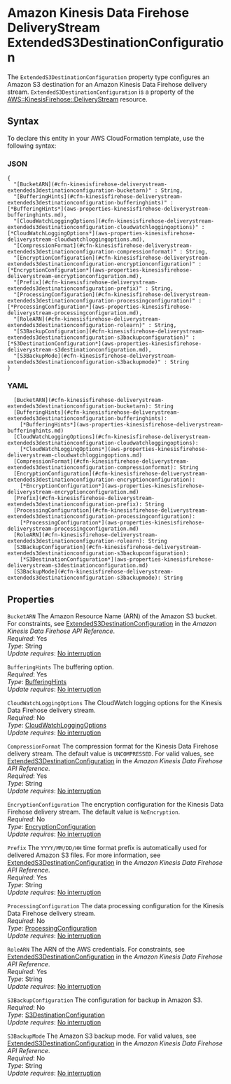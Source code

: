 # Amazon Kinesis Data Firehose DeliveryStream ExtendedS3DestinationConfiguration<a name="aws-properties-kinesisfirehose-deliverystream-extendeds3destinationconfiguration"></a>

The `ExtendedS3DestinationConfiguration` property type configures an Amazon S3 destination for an Amazon Kinesis Data Firehose delivery stream\. `ExtendedS3DestinationConfiguration` is a property of the [AWS::KinesisFirehose::DeliveryStream](aws-resource-kinesisfirehose-deliverystream.md) resource\.

## Syntax<a name="aws-properties-kinesisfirehose-deliverystream-extendeds3destinationconfiguration-syntax"></a>

To declare this entity in your AWS CloudFormation template, use the following syntax:

### JSON<a name="aws-properties-kinesisfirehose-deliverystream-extendeds3destinationconfiguration-syntax.json"></a>

```
{
  "[BucketARN](#cfn-kinesisfirehose-deliverystream-extendeds3destinationconfiguration-bucketarn)" : String,
  "[BufferingHints](#cfn-kinesisfirehose-deliverystream-extendeds3destinationconfiguration-bufferinghints)" : [*BufferingHints*](aws-properties-kinesisfirehose-deliverystream-bufferinghints.md),
  "[CloudWatchLoggingOptions](#cfn-kinesisfirehose-deliverystream-extendeds3destinationconfiguration-cloudwatchloggingoptions)" : [*CloudWatchLoggingOptions*](aws-properties-kinesisfirehose-deliverystream-cloudwatchloggingoptions.md),
  "[CompressionFormat](#cfn-kinesisfirehose-deliverystream-extendeds3destinationconfiguration-compressionformat)" : String,
  "[EncryptionConfiguration](#cfn-kinesisfirehose-deliverystream-extendeds3destinationconfiguration-encryptionconfiguration)" : [*EncryptionConfiguration*](aws-properties-kinesisfirehose-deliverystream-encryptionconfiguration.md),
  "[Prefix](#cfn-kinesisfirehose-deliverystream-extendeds3destinationconfiguration-prefix)" : String,
  "[ProcessingConfiguration](#cfn-kinesisfirehose-deliverystream-extendeds3destinationconfiguration-processingconfiguration)" : [*ProcessingConfiguration*](aws-properties-kinesisfirehose-deliverystream-processingconfiguration.md),
  "[RoleARN](#cfn-kinesisfirehose-deliverystream-extendeds3destinationconfiguration-rolearn)" : String,
  "[S3BackupConfiguration](#cfn-kinesisfirehose-deliverystream-extendeds3destinationconfiguration-s3backupconfiguration)" : [*S3DestinationConfiguration*](aws-properties-kinesisfirehose-deliverystream-s3destinationconfiguration.md),
  "[S3BackupMode](#cfn-kinesisfirehose-deliverystream-extendeds3destinationconfiguration-s3backupmode)" : String
}
```

### YAML<a name="aws-properties-kinesisfirehose-deliverystream-extendeds3destinationconfiguration-syntax.yaml"></a>

```
  [BucketARN](#cfn-kinesisfirehose-deliverystream-extendeds3destinationconfiguration-bucketarn): String
  [BufferingHints](#cfn-kinesisfirehose-deliverystream-extendeds3destinationconfiguration-bufferinghints):
    [*BufferingHints*](aws-properties-kinesisfirehose-deliverystream-bufferinghints.md)
  [CloudWatchLoggingOptions](#cfn-kinesisfirehose-deliverystream-extendeds3destinationconfiguration-cloudwatchloggingoptions): 
    [*CloudWatchLoggingOptions*](aws-properties-kinesisfirehose-deliverystream-cloudwatchloggingoptions.md)
  [CompressionFormat](#cfn-kinesisfirehose-deliverystream-extendeds3destinationconfiguration-compressionformat): String
  [EncryptionConfiguration](#cfn-kinesisfirehose-deliverystream-extendeds3destinationconfiguration-encryptionconfiguration): 
    [*EncryptionConfiguration*](aws-properties-kinesisfirehose-deliverystream-encryptionconfiguration.md)
  [Prefix](#cfn-kinesisfirehose-deliverystream-extendeds3destinationconfiguration-prefix): String
  [ProcessingConfiguration](#cfn-kinesisfirehose-deliverystream-extendeds3destinationconfiguration-processingconfiguration): 
    [*ProcessingConfiguration*](aws-properties-kinesisfirehose-deliverystream-processingconfiguration.md)
  [RoleARN](#cfn-kinesisfirehose-deliverystream-extendeds3destinationconfiguration-rolearn): String
  [S3BackupConfiguration](#cfn-kinesisfirehose-deliverystream-extendeds3destinationconfiguration-s3backupconfiguration): 
    [*S3DestinationConfiguration*](aws-properties-kinesisfirehose-deliverystream-s3destinationconfiguration.md)
  [S3BackupMode](#cfn-kinesisfirehose-deliverystream-extendeds3destinationconfiguration-s3backupmode): String
```

## Properties<a name="aws-properties-kinesisfirehose-deliverystream-extendeds3destinationconfiguration-properties"></a>

`BucketARN`  <a name="cfn-kinesisfirehose-deliverystream-extendeds3destinationconfiguration-bucketarn"></a>
The Amazon Resource Name \(ARN\) of the Amazon S3 bucket\. For constraints, see [ExtendedS3DestinationConfiguration](https://docs.aws.amazon.com/firehose/latest/APIReference/API_ExtendedS3DestinationConfiguration.html) in the *Amazon Kinesis Data Firehose API Reference*\.  
 *Required*: Yes  
*Type*: String  
 *Update requires*: [No interruption](using-cfn-updating-stacks-update-behaviors.md#update-no-interrupt) 

`BufferingHints`  <a name="cfn-kinesisfirehose-deliverystream-extendeds3destinationconfiguration-bufferinghints"></a>
The buffering option\.  
 *Required*: Yes  
 *Type*: [BufferingHints](aws-properties-kinesisfirehose-deliverystream-bufferinghints.md)  
 *Update requires*: [No interruption](using-cfn-updating-stacks-update-behaviors.md#update-no-interrupt) 

`CloudWatchLoggingOptions`  <a name="cfn-kinesisfirehose-deliverystream-extendeds3destinationconfiguration-cloudwatchloggingoptions"></a>
The CloudWatch logging options for the Kinesis Data Firehose delivery stream\.  
 *Required*: No  
 *Type*: [CloudWatchLoggingOptions](aws-properties-kinesisfirehose-deliverystream-cloudwatchloggingoptions.md)  
 *Update requires*: [No interruption](using-cfn-updating-stacks-update-behaviors.md#update-no-interrupt) 

`CompressionFormat`  <a name="cfn-kinesisfirehose-deliverystream-extendeds3destinationconfiguration-compressionformat"></a>
The compression format for the Kinesis Data Firehose delivery stream\. The default value is `UNCOMPRESSED`\. For valid values, see [ExtendedS3DestinationConfiguration](https://docs.aws.amazon.com/firehose/latest/APIReference/API_ExtendedS3DestinationConfiguration.html) in the *Amazon Kinesis Data Firehose API Reference*\.  
 *Required*: Yes  
*Type*: String  
 *Update requires*: [No interruption](using-cfn-updating-stacks-update-behaviors.md#update-no-interrupt) 

`EncryptionConfiguration`  <a name="cfn-kinesisfirehose-deliverystream-extendeds3destinationconfiguration-encryptionconfiguration"></a>
The encryption configuration for the Kinesis Data Firehose delivery stream\. The default value is `NoEncryption`\.  
 *Required*: No  
 *Type*: [EncryptionConfiguration](aws-properties-kinesisfirehose-deliverystream-encryptionconfiguration.md)  
 *Update requires*: [No interruption](using-cfn-updating-stacks-update-behaviors.md#update-no-interrupt) 

`Prefix`  <a name="cfn-kinesisfirehose-deliverystream-extendeds3destinationconfiguration-prefix"></a>
The `YYYY/MM/DD/HH` time format prefix is automatically used for delivered Amazon S3 files\. For more information, see [ExtendedS3DestinationConfiguration](https://docs.aws.amazon.com/firehose/latest/APIReference/API_ExtendedS3DestinationConfiguration.html) in the *Amazon Kinesis Data Firehose API Reference*\.  
 *Required*: Yes  
*Type*: String  
 *Update requires*: [No interruption](using-cfn-updating-stacks-update-behaviors.md#update-no-interrupt) 

`ProcessingConfiguration`  <a name="cfn-kinesisfirehose-deliverystream-extendeds3destinationconfiguration-processingconfiguration"></a>
The data processing configuration for the Kinesis Data Firehose delivery stream\.  
 *Required*: No  
 *Type*: [ProcessingConfiguration](aws-properties-kinesisfirehose-deliverystream-processingconfiguration.md)  
 *Update requires*: [No interruption](using-cfn-updating-stacks-update-behaviors.md#update-no-interrupt) 

`RoleARN`  <a name="cfn-kinesisfirehose-deliverystream-extendeds3destinationconfiguration-rolearn"></a>
The ARN of the AWS credentials\. For constraints, see [ExtendedS3DestinationConfiguration](https://docs.aws.amazon.com/firehose/latest/APIReference/API_ExtendedS3DestinationConfiguration.html) in the *Amazon Kinesis Data Firehose API Reference*\.  
 *Required*: Yes  
*Type*: String  
 *Update requires*: [No interruption](using-cfn-updating-stacks-update-behaviors.md#update-no-interrupt) 

`S3BackupConfiguration`  <a name="cfn-kinesisfirehose-deliverystream-extendeds3destinationconfiguration-s3backupconfiguration"></a>
The configuration for backup in Amazon S3\.  
 *Required*: No  
 *Type*: [S3DestinationConfiguration](aws-properties-kinesisfirehose-deliverystream-s3destinationconfiguration.md)  
 *Update requires*: [No interruption](using-cfn-updating-stacks-update-behaviors.md#update-no-interrupt) 

`S3BackupMode`  <a name="cfn-kinesisfirehose-deliverystream-extendeds3destinationconfiguration-s3backupmode"></a>
The Amazon S3 backup mode\. For valid values, see [ExtendedS3DestinationConfiguration](https://docs.aws.amazon.com/firehose/latest/APIReference/API_ExtendedS3DestinationConfiguration.html) in the *Amazon Kinesis Data Firehose API Reference*\.  
 *Required*: No  
*Type*: String  
 *Update requires*: [No interruption](using-cfn-updating-stacks-update-behaviors.md#update-no-interrupt) 